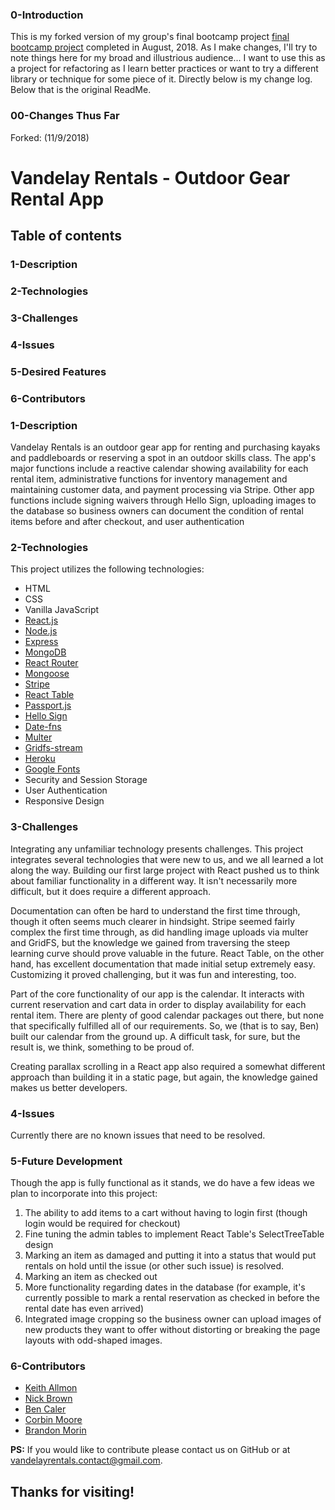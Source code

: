 ### 0-Introduction
This is my forked version of my group's final bootcamp project [final bootcamp project](https://github.com/Kramerica5eva/Vandelay-Rentals) completed in August, 2018. As I make changes, I'll try to note things here for my broad and illustrious audience... I want to use this as a project for refactoring as I learn better practices or want to try a different library or technique for some piece of it. Directly below is my change log. Below that is the original ReadMe.

### 00-Changes Thus Far
Forked: (11/9/2018)


# Vandelay Rentals - Outdoor Gear Rental App
  
## Table of contents
  
### 1-Description
### 2-Technologies
### 3-Challenges
### 4-Issues
### 5-Desired Features
### 6-Contributors

### 1-Description
Vandelay Rentals is an outdoor gear app for renting and purchasing kayaks and paddleboards or reserving a spot in an outdoor skills class. The app's major functions include a reactive calendar showing availability for each rental item, administrative functions for inventory management and maintaining customer data, and payment processing via Stripe. Other app functions include signing waivers through Hello Sign, uploading images to the database so business owners can document the condition of rental items before and after checkout, and user authentication


### 2-Technologies
  This project utilizes the following technologies:
- HTML
- CSS
- Vanilla JavaScript
- [React.js](https://reactjs.org/)
- [Node.js](https://nodejs.org/en/)
- [Express](https://expressjs.com/)
- [MongoDB](https://www.mongodb.com/)
- [React Router](https://reacttraining.com/react-router/)
- [Mongoose](http://mongoosejs.com/)
- [Stripe](https://stripe.com/)
- [React Table](https://react-table.js.org/#/story/readme)
- [Passport.js](http://www.passportjs.org/)
- [Hello Sign](https://www.hellosign.com/)
- [Date-fns](https://date-fns.org/)
- [Multer](https://www.npmjs.com/package/multer)
- [Gridfs-stream](https://www.npmjs.com/package/gridfs-stream)
- [Heroku](https://www.heroku.com/)
- [Google Fonts](https://fonts.google.com/)
- Security and Session Storage
- User Authentication
- Responsive Design

### 3-Challenges
Integrating any unfamiliar technology presents challenges. This project integrates several technologies that were new to us, and we all learned a lot along the way. Building our first large project with React pushed us to think about familiar functionality in a different way. It isn't necessarily more difficult, but it does require a different approach.

Documentation can often be hard to understand the first time through, though it often seems much clearer in hindsight. Stripe seemed fairly complex the first time through, as did handling image uploads via multer and GridFS, but the knowledge we gained from traversing the steep learning curve should prove valuable in the future. React Table, on the other hand, has excellent documentation that made initial setup extremely easy. Customizing it proved challenging, but it was fun and interesting, too.

Part of the core functionality of our app is the calendar. It interacts with current reservation and cart data in order to display availability for each rental item. There are plenty of good calendar packages out there, but none that specifically fulfilled all of our requirements. So, we (that is to say, Ben) built our calendar from the ground up. A difficult task, for sure, but the result is, we think, something to be proud of.

Creating parallax scrolling in a React app also required a somewhat different approach than building it in a static page, but again, the knowledge gained makes us better developers.

### 4-Issues
  Currently there are no known issues that need to be resolved.

### 5-Future Development
  Though the app is fully functional as it stands, we do have a few ideas we plan to incorporate into this project:
1.  The ability to add items to a cart without having to login first (though login would be required for checkout)
2.  Fine tuning the admin tables to implement React Table's SelectTreeTable design
3.  Marking an item as damaged and putting it into a status that would put rentals on hold until the issue (or other such issue) is resolved.
4.  Marking an item as checked out
5.  More functionality regarding dates in the database (for example, it's currently possible to mark a rental reservation as checked in before the rental date has even arrived)
6.  Integrated image cropping so the business owner can upload images of new products they want to offer without distorting or breaking the page layouts with odd-shaped images.

### 6-Contributors
- [Keith Allmon](https://github.com/Strangebrewer/)
- [Nick Brown](https://github.com/nick-d-brown)
- [Ben Caler](https://github.com/benwcaler)
- [Corbin Moore](https://github.com/corbinmoore27)
- [Brandon Morin](https://github.com/Morinventiv)

**PS:** If you would like to contribute please contact us on GitHub or at vandelayrentals.contact@gmail.com.
## Thanks for visiting!
